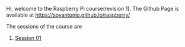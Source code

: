 Hi, welcome to the Raspberry Pi course(revision 1). The Github Page is available at https://soyantonio.github.io/raspberry/

The sessions of the course are
1. [Session 01](./S2022_03_30.md)